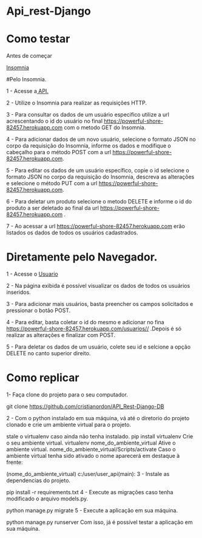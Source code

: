 # Api_rest-Django
# Como testar
 Antes de começar

<a href="https://insomnia.rest/download">  Insomnia </a>

#Pelo Insomnia.

1 - Acesse a<a href="https://powerful-shore-82457.herokuapp.com"> API.</a>

2 - Utilize o Insomnia para realizar as requisições HTTP.

3 - Para consultar os dados de um usuário especifico utilize a url acrescentando o id do usuário no final https://powerful-shore-82457.herokuapp.com com o metodo GET do Insomnia.

4 - Para adicionar dados de um novo usuário, selecione o formato JSON no corpo da requisição do Insomnia, informe os dados e modifique o cabeçalho para o método POST com a url https://powerful-shore-82457.herokuapp.com.

5 - Para editar os dados de um usuário específico, copie o id selecione o formato JSON no corpo da requisição do Insomnia, descreva as alterações e selecione o método PUT com a url https://powerful-shore-82457.herokuapp.com.

6 - Para deletar um produto selecione o metodo DELETE e informe o id do produto a ser deletado ao final da url https://powerful-shore-82457.herokuapp.com .

7 - Ao acessar a url https://powerful-shore-82457.herokuapp.com erão listados os dados de todos os usuários cadastrados.


# Diretamente pelo Navegador.

1 - Acesse o <a href="https://powerful-shore-82457.herokuapp.com/usuarios// "> Usuario </a>

2 - Na página exibida é possível visualizar os dados de todos os usuários inseridos.

3 - Para adicionar mais usuários, basta preencher os campos solicitados e pressionar o botão POST.

4 - Para editar, basta coletar o id do mesmo e adicionar no fina https://powerful-shore-82457.herokuapp.com/usuarios// .Depois é só realizar as alterações e finalizar com POST.

5 - Para deletar os dados de um usuário, colete seu id e selcione a opção DELETE no canto superior direito.

# Como replicar

1- Faça clone do projeto para o seu computador.

 git clone https://github.com/cristianordon/API_Rest-Django-DB
 
 2 - Com o python instalado em sua máquina, vá até o diretorio do projeto clonado e crie um ambiente virtual para o projeto.
 
 stale o virtualenv caso ainda não tenha instalado.
  pip install virtualenv
Crie o seu ambiente virtual.
 virtualenv nome_do_ambiente_virtual
Ative o ambiente virtual.
  nome_do_ambiente_virtual/Scripts/activate
Caso o ambiente virtual tenha sido ativado o nome aparecerá em destaque à frente:

(nome_do_ambiente_virtual) c:/user/user_api(main):
3 - Instale as dependencias do projeto.

  pip install -r requirements.txt
4 - Execute as migrações caso tenha modificado o arquivo models.py.

   python manage.py migrate
5 - Execute a aplicação em sua máquina.

   python manage.py runserver
Com isso, já é possível testar a aplicação em sua máquina.

